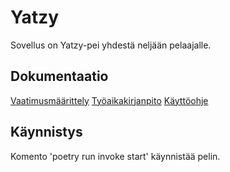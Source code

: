 # Yatzy

Sovellus on Yatzy-pei yhdestä neljään pelaajalle.

## Dokumentaatio
[Vaatimusmäärittely](./dokumentaatio/vaatimusmaarittely.md)
[Työaikakirjanpito](./dokumentaatio/tuntikirjanpito.md)
[Käyttöohje](./dokumentaatio/kayttoohje.md)

## Käynnistys

Komento 'poetry run invoke start' käynnistää pelin.
